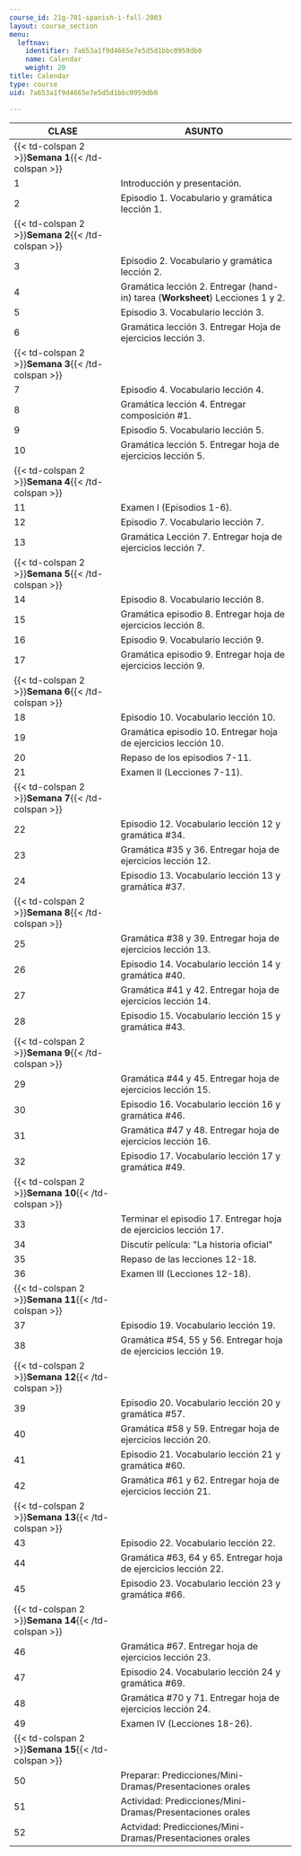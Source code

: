```yaml
---
course_id: 21g-701-spanish-i-fall-2003
layout: course_section
menu:
  leftnav:
    identifier: 7a653a1f9d4665e7e5d5d1bbc0959db0
    name: Calendar
    weight: 20
title: Calendar
type: course
uid: 7a653a1f9d4665e7e5d5d1bbc0959db0

---
```


| CLASE | ASUNTO |
| --- | --- |
| {{< td-colspan 2 >}}**Semana 1**{{< /td-colspan >}} ||
| 1 | Introducción y presentación. |
| 2 | Episodio 1. Vocabulario y gramática lección 1. |
| {{< td-colspan 2 >}}**Semana 2**{{< /td-colspan >}} ||
| 3 | Episodio 2. Vocabulario y gramática lección 2. |
| 4 | Gramática lección 2. Entregar (hand-in) tarea (**Worksheet**) Lecciones 1 y 2. |
| 5 | Episodio 3. Vocabulario lección 3. |
| 6 | Gramática lección 3. Entregar Hoja de ejercicios lección 3. |
| {{< td-colspan 2 >}}**Semana 3**{{< /td-colspan >}} ||
| 7 | Episodio 4. Vocabulario lección 4. |
| 8 | Gramática lección 4. Entregar composición #1. |
| 9 | Episodio 5. Vocabulario lección 5. |
| 10 | Gramática lección 5. Entregar hoja de ejercicios lección 5. |
| {{< td-colspan 2 >}}**Semana 4**{{< /td-colspan >}} ||
| 11 | Examen I (Episodios 1-6). |
| 12 | Episodio 7. Vocabulario lección 7. |
| 13 | Gramática Lección 7. Entregar hoja de ejercicios lección 7. |
| {{< td-colspan 2 >}}**Semana 5**{{< /td-colspan >}} ||
| 14 | Episodio 8. Vocabulario lección 8. |
| 15 | Gramática episodio 8. Entregar hoja de ejercicios lección 8. |
| 16 | Episodio 9. Vocabulario lección 9. |
| 17 | Gramática episodio 9. Entregar hoja de ejercicios lección 9. |
| {{< td-colspan 2 >}}**Semana 6**{{< /td-colspan >}} ||
| 18 | Episodio 10. Vocabulario lección 10. |
| 19 | Gramática episodio 10. Entregar hoja de ejercicios lección 10. |
| 20 | Repaso de los episodios 7-11. |
| 21 | Examen II (Lecciones 7-11). |
| {{< td-colspan 2 >}}**Semana 7**{{< /td-colspan >}} ||
| 22 | Episodio 12. Vocabulario lección 12 y gramática #34. |
| 23 | Gramática #35 y 36. Entregar hoja de ejercicios lección 12. |
| 24 | Episodio 13. Vocabulario lección 13 y gramática #37. |
| {{< td-colspan 2 >}}**Semana 8**{{< /td-colspan >}} ||
| 25 | Gramática #38 y 39. Entregar hoja de ejercicios lección 13. |
| 26 | Episodio 14. Vocabulario lección 14 y gramática #40. |
| 27 | Gramática #41 y 42. Entregar hoja de ejercicios lección 14. |
| 28 | Episodio 15. Vocabulario lección 15 y gramática #43. |
| {{< td-colspan 2 >}}**Semana 9**{{< /td-colspan >}} ||
| 29 | Gramática #44 y 45. Entregar hoja de ejercicios lección 15. |
| 30 | Episodio 16. Vocabulario lección 16 y gramática #46. |
| 31 | Gramática #47 y 48. Entregar hoja de ejercicios lección 16. |
| 32 | Episodio 17. Vocabulario lección 17 y gramática #49. |
| {{< td-colspan 2 >}}**Semana 10**{{< /td-colspan >}} ||
| 33 | Terminar el episodio 17. Entregar hoja de ejercicios lección 17. |
| 34 | Discutir película: "La historia oficial" |
| 35 | Repaso de las lecciones 12-18. |
| 36 | Examen III (Lecciones 12-18). |
| {{< td-colspan 2 >}}**Semana 11**{{< /td-colspan >}} ||
| 37 | Episodio 19. Vocabulario lección 19. |
| 38 | Gramática #54, 55 y 56. Entregar hoja de ejercicios lección 19. |
| {{< td-colspan 2 >}}**Semana 12**{{< /td-colspan >}} ||
| 39 | Episodio 20. Vocabulario lección 20 y gramática #57. |
| 40 | Gramática #58 y 59. Entregar hoja de ejercicios lección 20. |
| 41 | Episodio 21. Vocabulario lección 21 y gramática #60. |
| 42 | Gramática #61 y 62. Entregar hoja de ejercicios lección 21. |
| {{< td-colspan 2 >}}**Semana 13**{{< /td-colspan >}} ||
| 43 | Episodio 22. Vocabulario lección 22. |
| 44 | Gramática #63, 64 y 65. Entregar hoja de ejercicios lección 22. |
| 45 | Episodio 23. Vocabulario lección 23 y gramática #66. |
| {{< td-colspan 2 >}}**Semana 14**{{< /td-colspan >}} ||
| 46 | Gramática #67. Entregar hoja de ejercicios lección 23. |
| 47 | Episodio 24. Vocabulario lección 24 y gramática #69. |
| 48 | Gramática #70 y 71. Entregar hoja de ejercicios lección 24. |
| 49 | Examen IV (Lecciones 18-26). |
| {{< td-colspan 2 >}}**Semana 15**{{< /td-colspan >}} ||
| 50 | Preparar: Predicciones/Mini-Dramas/Presentaciones orales |
| 51 | Actividad: Predicciones/Mini-Dramas/Presentaciones orales |
| 52 | Actvidad: Predicciones/Mini-Dramas/Presentaciones orales